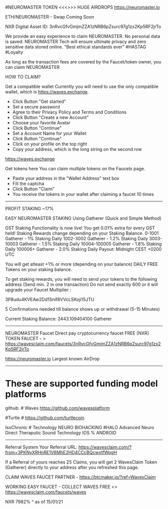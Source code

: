 #NEUROMASTER TOKEN <<<>>> HUGE AIRDROPS https://neuromaster.io


ETH/NEUROMASTER - Swap Coming Soon


NXR Digital Asset ID: 3nRvcGfvGmjmZZA1zNRB6pZsurc97g1zx2Kp5RF2jrTo


We provide an easy experience to claim NEUROMASTER. No personal data is saved. NEUROMASTER 
Tech will ensure ultimate privacy and zero sensitive data stored online. 
"Best ethical standards ever" #HASTAG #Loyalty


As long as the transaction fees are covered by the Faucet/token owner, you can claim NEUROMASTER

HOW TO CLAIM?

Get a compatible wallet
Currently you will need to use the only compatible wallet, which is https://waves.exchange.
- Click Button "Get started"
- Set a secure password
- Agree to their Privacy Policy and Terms and Conditions
- Click Button "Create a new Account"
- Choose your favorite Avatar
- Click Button "Continue"
- Set a Account Name for your Wallet
- Click Button "Continue"
- Click on your profile on the top right
- Copy your address, which is the long string on the second row

https://waves.exchange

Get tokens here
You can claim multiple tokens on the Faucets page.
- Paste your address in the "Wallet Address" text box
- Fill the captcha
- Click Button "Claim"
- You receive the tokens in your wallet after claiming a faucet 10 times

****

PROFIT STAKING ~17%

EASY NEUROMASTER STAKING Using Gatherer (Quick and Simple Method)

GST Staking Functionality is now live! You get 0.01% extra for every GST held!
Staking Rewards change depending on your Staking Balance.
0-1001 Gatherer - 1% Staking Daily
1002-3002 Gatherer - 1.2% Staking Daily
3003-10003 Gatherer - 1.5% Staking Daily
10004-100005 Gatherer - 1.8% Staking Daily
100006+ Gatherer - 2.0% Staking Daily
Payout: Midnight CEST +0200 UTC

You will get atleast +1% or more 
(depending on your balance) DAILY FREE Tokens on your staking balance. 

To get staking rewards, you will need to send your tokens 
to the following address (Send min. 2 in one transaction) Do not send exactly 600 or 
it will upgrade your Faucet Multiplier :


3P8udu4KVEAw2Dd1Snif8VVcLSKoji15JTU

5 Confirmations needed till balance shows up or withdrawal (5-15 Minutes)

Current Staking Balance: 2443.109404100 Gatherer


****


NEUROMASTER Faucet
Direct pay cryptocurrency faucet
FREE [NXR] TOKEN FAUCET - >
https://wavesclaim.com/faucets/3nRvcGfvGmjmZZA1zNRB6pZsurc97g1zx2Kp5RF2jrTo

https://neuromaster.io Largest known AirDrop


****


# These are supported funding model platforms

github: # Waves https://github.com/wavesplatform 

#Turtle # https://github.com/turtlecoin 

IsoChronic # Technology NEURO BIOHACKING 
#HALO Advanced  Neuro Direct Theraputic Sound Technology IOS % ANDROID


****


Referral System
Your Referral URL: https://wavesclaim.com/?from=3PKNyXRHnRE1V6MhE2HD4CCcBQcwxtfWpgH

If a Referral of yours reaches 25 Claims, you will get 2 WavesClaim Token 
(Gatherer) directly to your address after you refreshed this page.


CLAIM WAVES FAUCET PARTNER - https://btcmaker.io/?ref=WavesClaim

WORKING EASY FAUCET - COLLECT WAVES FREE <> https://wavesclaim.com/faucets/waves

NXR 7982% ^ as of 15/01/21

